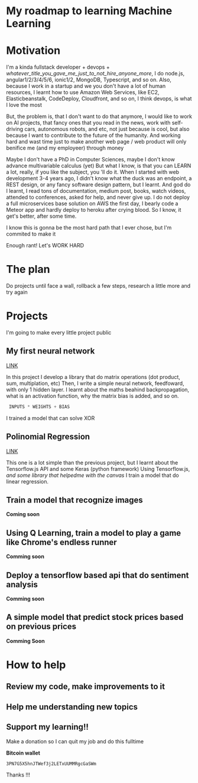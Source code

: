 # My roadmap to learning Machine Learning
  

# Motivation

   I'm a kinda fullstack developer + devops + _whatever_title_you_gave_me_just_to_not_hire_anyone_more_, I do node.js, angular1/2/3/4/5/6, ionic1/2, MongoDB, Typescript, and so on. Also, because I work in a startup and we you don't have a lot of human resources, I learnt how to use Amazon Web Services, like EC2, Elasticbeanstalk, CodeDeploy, Cloudfront, and so on, I think devops, is what I love the most

  But, the problem is, that I don't want to do that anymore, I would like to work on AI projects, that fancy ones that you read in the news, work with self-driving cars, autonomous robots, and etc, not just because is cool, but also because I want to contribute to the future of the humanity. And working hard and wast time just to make another web page / web product will only benifice me (and my employeer) through money

  Maybe I don't have a PhD in Computer Sciences, maybe I don't know advance multivariable calculus (yet)
  But what I know, is that you can LEARN a lot, really, if you like the subject, you 'll do it.
  When I started with web development 3-4 years ago, I didn't know what the duck was an endpoint, a REST design, or any fancy software design pattern, but I learnt. And god do I learnt, I read tons of documentation, medium post, books, watch videos, attended to conferences, asked for help, and never give up. I do not deploy a full microservices base solution on AWS the first day, I bearly code a Meteor app and hardly deploy to heroku after crying blood. So I know, it get's better, after some time.

  I know this is gonna be the most hard path that I ever chose, but I'm commited to make it

  Enough rant! Let's WORK HARD

# The plan

  Do projects until face a wall, rollback a few steps, research a little more and try again
 

# Projects

I'm going to make every little project public

 ## My first neural network 

 [LINK](https://github.com/santiq/simple-nn)

 In this project I develop a library that do matrix operations (dot product, sum, multiplation, etc)
Then, I write a simple neural network, feedfoward, with only 1 hidden layer. 
I learnt about the maths beahind backpropagation, what is an activation function, why the matrix bias is added, and so on.

```javascript
 INPUTS * WEIGHTS + BIAS
```

 I trained a model that can solve XOR

 ## Polinomial Regression

  [LINK](https://santiq.github.io/linear-regression-tensor-flow)

  This one is a lot simple than the previous project, but I learnt about the Tensorflow.js API and some Keras (python framework)
  Using Tensorflow.js, _and some library that helpedme with the canvas_ I train a model that do linear regression. 

 ## Train a model that recognize images

  **Coming soon**

 ## Using Q Learning, train a model to play a game like Chrome's endless runner

  **Comming soon**

 ## Deploy a tensorflow based api that do sentiment analysis
 
  **Comming soon**

 ## A simple model that predict stock prices based on previous prices

  **Comming Soon**


# How to help

## Review my code, make improvements to it

## Help me understanding new topics

## Support my learning!! 

Make a donation so I can quit my job and do this fulltime

**Bitcoin wallet**

`3PN7G5X5hnJTWef3j2LETxUUMMRgcGaSWm`

Thanks !!!
